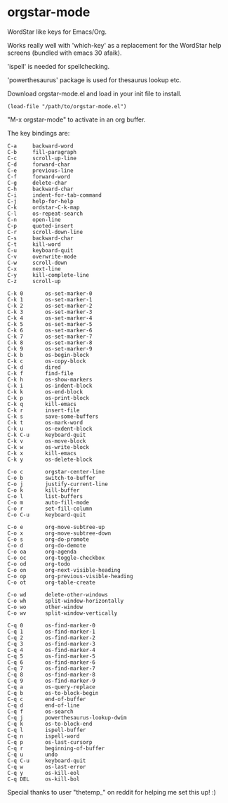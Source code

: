 # orgstar-mode
WordStar like keys for Emacs/Org.

Works really well with 'which-key' as a replacement for the WordStar help screens (bundled with emacs 30 afaik).

'ispell' is needed for spellchecking.

'powerthesaurus' package is used for thesaurus lookup etc.

Download orgstar-mode.el and load in your init file to install.

    (load-file "/path/to/orgstar-mode.el")
	
"M-x orgstar-mode" to activate in an org buffer.



The key bindings are:

    C-a		backward-word
    C-b		fill-paragraph
    C-c		scroll-up-line
    C-d		forward-char
    C-e		previous-line
    C-f		forward-word
    C-g		delete-char
    C-h		backward-char
    C-i		indent-for-tab-command
    C-j		help-for-help
    C-k		ordstar-C-k-map
    C-l		os-repeat-search
    C-n		open-line
    C-p		quoted-insert
    C-r		scroll-down-line
    C-s		backward-char
    C-t		kill-word
    C-u		keyboard-quit
    C-v		overwrite-mode
    C-w		scroll-down
    C-x		next-line
    C-y		kill-complete-line
    C-z		scroll-up

    C-k 0		os-set-marker-0
    C-k 1		os-set-marker-1
    C-k 2		os-set-marker-2
    C-k 3		os-set-marker-3
    C-k 4		os-set-marker-4
    C-k 5		os-set-marker-5
    C-k 6		os-set-marker-6
    C-k 7		os-set-marker-7
    C-k 8		os-set-marker-8
    C-k 9		os-set-marker-9
    C-k b		os-begin-block
    C-k c		os-copy-block
    C-k d		dired
    C-k f		find-file
    C-k h		os-show-markers
    C-k i		os-indent-block
    C-k k		os-end-block
    C-k p		os-print-block
    C-k q		kill-emacs
    C-k r		insert-file
    C-k s		save-some-buffers
    C-k t		os-mark-word
    C-k u		os-exdent-block
    C-k C-u		keyboard-quit
    C-k v		os-move-block
    C-k w		os-write-block
    C-k x		kill-emacs
    C-k y		os-delete-block

    C-o c		orgstar-center-line
    C-o b		switch-to-buffer
    C-o j		justify-current-line
    C-o k		kill-buffer
    C-o l		list-buffers
    C-o m		auto-fill-mode
    C-o r		set-fill-column
    C-o C-u		keyboard-quit

    C-o e		org-move-subtree-up
    C-o x		org-move-subtree-down
    C-o s		org-do-promote
    C-o d		org-do-demote
    C-o oa		org-agenda
    C-o oc		org-toggle-checkbox
    C-o od		org-todo
    C-o on		org-next-visible-heading
    C-o op		org-previous-visible-heading
    C-o ot		org-table-create

    C-o wd		delete-other-windows
    C-o wh		split-window-horizontally
    C-o wo		other-window
    C-o wv		split-window-vertically

    C-q 0		os-find-marker-0
    C-q 1		os-find-marker-1
    C-q 2		os-find-marker-2
    C-q 3		os-find-marker-3
    C-q 4		os-find-marker-4
    C-q 5		os-find-marker-5
    C-q 6		os-find-marker-6
    C-q 7		os-find-marker-7
    C-q 8		os-find-marker-8
    C-q 9		os-find-marker-9
    C-q a		os-query-replace
    C-q b		os-to-block-begin
    C-q c		end-of-buffer
    C-q d		end-of-line
    C-q f		os-search
    C-q j		powerthesaurus-lookup-dwim
    C-q k		os-to-block-end
    C-q l		ispell-buffer
    C-q n		ispell-word
    C-q p		os-last-cursorp
    C-q r		beginning-of-buffer
    C-q u		undo
    C-q C-u		keyboard-quit
    C-q w		os-last-error
    C-q y		os-kill-eol
    C-q DEL		os-kill-bol

Special thanks to user "thetemp_" on reddit for helping me set this up! :)

